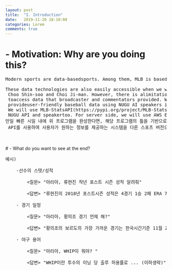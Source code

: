```yaml
---
layout: post
title:  "I. Introduction"
date:   2019-11-26 18:10:08
categories: Lorem
comments: true
---
```

# - Motivation: Why are you doing this? <br>
<pre>
Modern sports are data-basedsports. Among them, MLB is based on high-level data technologies such as Sabermetrics. <br>
These data technologies are also easily accessible when we watching the MLB game of Korean players'such as Ryu Hyun-jin, <br> Choo Shin-soo and Choi Ji-man. However, there is alimitation that it is one-way data providing. That means we are only able <br> toaccess data that broadcaster and commentators provided. We cannot get the datathat we are wondering. So we want to<br> provideuser-friendly baseball data using NUGU AI speakers in voice to provide a lot ofinteresting information that users want.<br> We will use MLB-StatsAPI(https://pypi.org/project/MLB-StatsAPI/)and other APIs to build the application. And we will use<br> NUGU API and speakertoo. For server side, we will use AWS EC2(provisional). First, we provide gameschedule for requested teams and players. And then if users ask some data,application will provide data in voice. In particular, we will provide a variety of interesting data, including basicstats, and situational statistic data etc focusing on Korean players We will also provide avoice function that explains baseball's stat analysis terms to help usersunderstand them and other external element data. Finally, by theseprovided data, we build simple algorithm to predict the winner, and tell theusers when asked.
만일 빠른 시일 내에 위 프로그램을 완성한다면, 해당 프로그램의 틀을 기반으로 football-data-api==0.0.6(https://pypi.org/project/football-data-api/0.0.6/)와 같은<br> API를 사용하여 사용자가 원하는 정보를 제공하는 시스템을 다른 스포츠 버전으로도 만들 계획입니다.
</pre>
<br>
<br>
# - What do you want to see at the end? <br>
<pre>
예시)<br>
	-선수의 스탯/성적<br>
		<질문> "아리아, 류현진 작년 포스트 시즌 성적 알려줘" <br>
		<답변> "류현진의 2018년 포스트시즌 성적은 4경기 1승 2패 ERA 7.71 WHIP 1.50입니다."<br>
	- 경기 일정<br>
		<질문> "아리아, 황의조 경기 언제 해?"<br>
		<답변> "황의조의 보르도의 가장 가까운 경기는 한국시간기준 11월 24일 일요일 23시 입니다."<br>
	- 야구 용어<br>
		<질문> "아리아, WHIP이 뭐야? "<br>
		<답변> "WHIP이란 투수의 이닝 당 출루 허용률로 ... (이하생략)"<br>
</pre>


